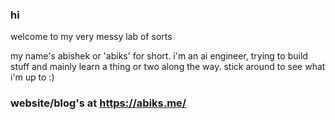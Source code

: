 
### hi
welcome to my very messy lab of sorts

my name's abishek or 'abiks' for short. i'm an ai engineer, trying to build stuff and mainly learn a thing or two along the way.
stick around to see what i'm up to :)

### website/blog's at https://abiks.me/
